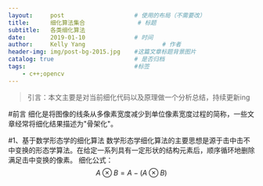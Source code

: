 ```yaml
---
layout:     post                    # 使用的布局（不需要改）
title:      细化算法集合               # 标题 
subtitle:   各类细化算法
date:       2019-01-10              # 时间
author:     Kelly Yang                      # 作者
header-img: img/post-bg-2015.jpg    #这篇文章标题背景图片
catalog: true                       # 是否归档
tags:                               #标签
    - c++;opencv
---
```


>引言：本文主要是对当前细化代码以及原理做一个分析总结，持续更新ing

#前言
细化是将图像的线条从多像素宽度减少到单位像素宽度过程的简称，一些文章经常将细化结果描述为"骨架化"。

#1、基于数学形态学的细化算法
数学形态学细化算法的主要思想是源于击中击不中变换的形态学算法。在给定一系列具有一定形状的结构元素后，顺序循环地删除满足击中变换的像素。
细化公式：$$A\otimes B=A-\left ( A\otimes B \right )$$
